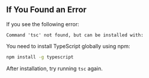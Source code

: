 ## If You Found an Error

If you see the following error:

```
Command 'tsc' not found, but can be installed with:
```

You need to install TypeScript globally using npm:

```bash
npm install -g typescript
```

After installation, try running `tsc` again.